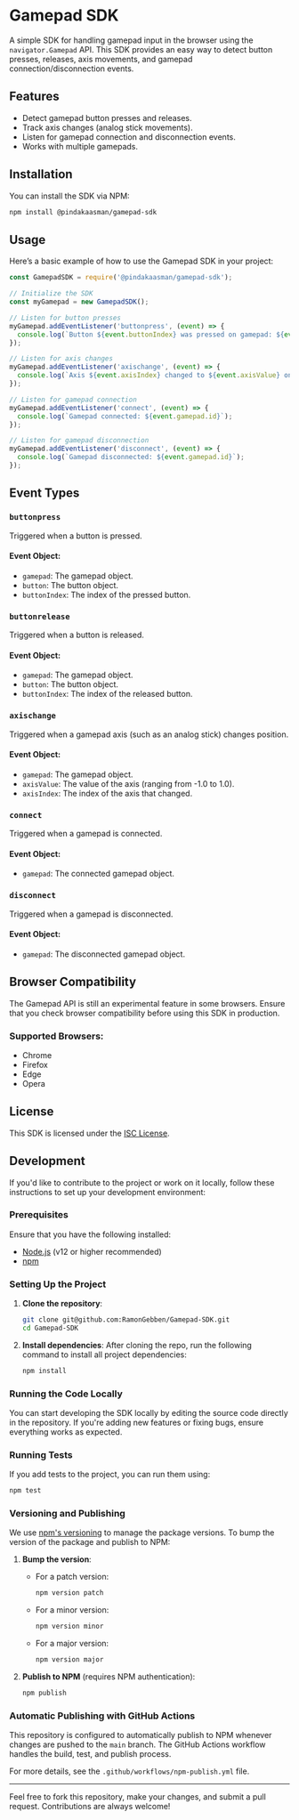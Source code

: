 
# Gamepad SDK

A simple SDK for handling gamepad input in the browser using the `navigator.Gamepad` API. This SDK provides an easy way to detect button presses, releases, axis movements, and gamepad connection/disconnection events.

## Features

- Detect gamepad button presses and releases.
- Track axis changes (analog stick movements).
- Listen for gamepad connection and disconnection events.
- Works with multiple gamepads.

## Installation

You can install the SDK via NPM:

```bash
npm install @pindakaasman/gamepad-sdk
```

## Usage

Here’s a basic example of how to use the Gamepad SDK in your project:

```javascript
const GamepadSDK = require('@pindakaasman/gamepad-sdk');

// Initialize the SDK
const myGamepad = new GamepadSDK();

// Listen for button presses
myGamepad.addEventListener('buttonpress', (event) => {
  console.log(`Button ${event.buttonIndex} was pressed on gamepad: ${event.gamepad.id}`);
});

// Listen for axis changes
myGamepad.addEventListener('axischange', (event) => {
  console.log(`Axis ${event.axisIndex} changed to ${event.axisValue} on gamepad: ${event.gamepad.id}`);
});

// Listen for gamepad connection
myGamepad.addEventListener('connect', (event) => {
  console.log(`Gamepad connected: ${event.gamepad.id}`);
});

// Listen for gamepad disconnection
myGamepad.addEventListener('disconnect', (event) => {
  console.log(`Gamepad disconnected: ${event.gamepad.id}`);
});
```

## Event Types

### `buttonpress`
Triggered when a button is pressed.

#### Event Object:
- `gamepad`: The gamepad object.
- `button`: The button object.
- `buttonIndex`: The index of the pressed button.

### `buttonrelease`
Triggered when a button is released.

#### Event Object:
- `gamepad`: The gamepad object.
- `button`: The button object.
- `buttonIndex`: The index of the released button.

### `axischange`
Triggered when a gamepad axis (such as an analog stick) changes position.

#### Event Object:
- `gamepad`: The gamepad object.
- `axisValue`: The value of the axis (ranging from -1.0 to 1.0).
- `axisIndex`: The index of the axis that changed.

### `connect`
Triggered when a gamepad is connected.

#### Event Object:
- `gamepad`: The connected gamepad object.

### `disconnect`
Triggered when a gamepad is disconnected.

#### Event Object:
- `gamepad`: The disconnected gamepad object.

## Browser Compatibility

The Gamepad API is still an experimental feature in some browsers. Ensure that you check browser compatibility before using this SDK in production.

### Supported Browsers:
- Chrome
- Firefox
- Edge
- Opera

## License

This SDK is licensed under the [ISC License](./LICENSE).

## Development

If you'd like to contribute to the project or work on it locally, follow these instructions to set up your development environment:

### Prerequisites

Ensure that you have the following installed:
- [Node.js](https://nodejs.org/) (v12 or higher recommended)
- [npm](https://www.npmjs.com/)

### Setting Up the Project

1. **Clone the repository**:
   ```bash
   git clone git@github.com:RamonGebben/Gamepad-SDK.git
   cd Gamepad-SDK
   ```

2. **Install dependencies**:
   After cloning the repo, run the following command to install all project dependencies:
   ```bash
   npm install
   ```

### Running the Code Locally

You can start developing the SDK locally by editing the source code directly in the repository. If you're adding new features or fixing bugs, ensure everything works as expected.

### Running Tests

If you add tests to the project, you can run them using:

```bash
npm test
```

### Versioning and Publishing

We use [npm's versioning](https://docs.npmjs.com/about-semantic-versioning) to manage the package versions. To bump the version of the package and publish to NPM:

1. **Bump the version**:
   - For a patch version:
     ```bash
     npm version patch
     ```
   - For a minor version:
     ```bash
     npm version minor
     ```
   - For a major version:
     ```bash
     npm version major
     ```

2. **Publish to NPM** (requires NPM authentication):
   ```bash
   npm publish
   ```

### Automatic Publishing with GitHub Actions

This repository is configured to automatically publish to NPM whenever changes are pushed to the `main` branch. The GitHub Actions workflow handles the build, test, and publish process.

For more details, see the `.github/workflows/npm-publish.yml` file.

---

Feel free to fork this repository, make your changes, and submit a pull request. Contributions are always welcome!
